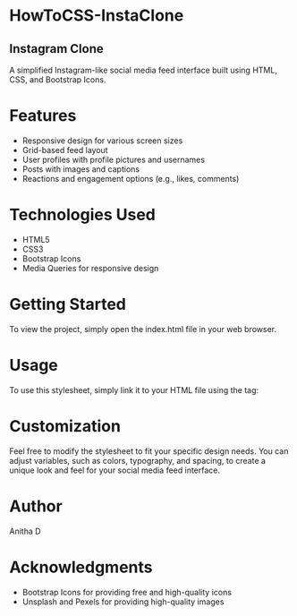 # HowToCSS-InstaClone


## Instagram Clone

A simplified Instagram-like social media feed interface built using HTML, CSS, and Bootstrap Icons.

# Features
- Responsive design for various screen sizes
- Grid-based feed layout
- User profiles with profile pictures and usernames
- Posts with images and captions
- Reactions and engagement options (e.g., likes, comments)

# Technologies Used
- HTML5
- CSS3
- Bootstrap Icons
- Media Queries for responsive design

# Getting Started
To view the project, simply open the index.html file in your web browser.

# Usage
To use this stylesheet, simply link it to your HTML file using the <link> tag:
<link rel="stylesheet" href="style.css">

# Customization
Feel free to modify the stylesheet to fit your specific design needs. You can adjust variables, such as colors, typography, and spacing, to create a unique look and feel for your social media feed interface.

# Author
Anitha D

# Acknowledgments
- Bootstrap Icons for providing free and high-quality icons
- Unsplash and Pexels for providing high-quality images
